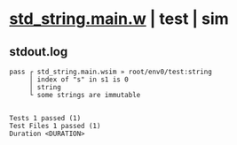 # [std_string.main.w](../../../../../examples/tests/valid/std_string.main.w) | test | sim

## stdout.log
```log
pass ┌ std_string.main.wsim » root/env0/test:string
     │ index of "s" in s1 is 0
     │ string
     └ some strings are immutable
 
 
Tests 1 passed (1)
Test Files 1 passed (1)
Duration <DURATION>
```

